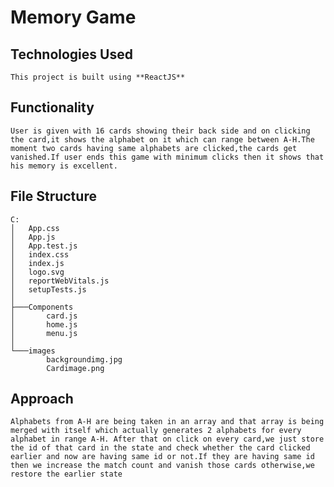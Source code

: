 # Memory Game

## Technologies Used
``` This project is built using **ReactJS** ```

## Functionality
```User is given with 16 cards showing their back side and on clicking the card,it shows the alphabet on it which can range between A-H.The moment two cards having same alphabets are clicked,the cards get vanished.If user ends this game with minimum clicks then it shows that his memory is excellent. ```

## File Structure
```
C:
│   App.css
│   App.js
│   App.test.js
│   index.css
│   index.js
│   logo.svg
│   reportWebVitals.js
│   setupTests.js
│
├───Components
│       card.js
│       home.js
│       menu.js
│
└───images
        backgroundimg.jpg
        Cardimage.png
```

## Approach
```Alphabets from A-H are being taken in an array and that array is being merged with itself which actually generates 2 alphabets for every alphabet in range A-H. After that on click on every card,we just store the id of that card in the state and check whether the card clicked earlier and now are having same id or not.If they are having same id then we increase the match count and vanish those cards otherwise,we restore the earlier state```